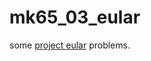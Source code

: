 # mk65_03_eular
some [project eular](https://projecteuler.net/index.php?section=problems) problems.
